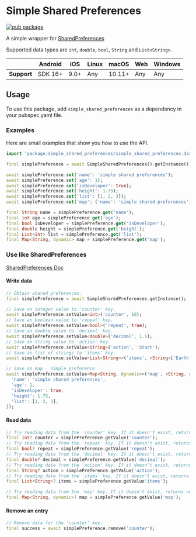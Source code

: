 # Simple Shared Preferences

[![pub package](https://img.shields.io/pub/v/simple_shared_preferences.svg)](https://pub.dev/packages/simple_shared_preferences)

A simple wrapper for [SharedPreferences](https://pub.dev/packages/shared_preferences)

Supported data types are `int`, `double`, `bool`, `String` and `List<String>`.

|             | Android | iOS  | Linux | macOS  | Web | Windows     |
|-------------|---------|------|-------|--------|-----|-------------|
| **Support** | SDK 16+ | 9.0+ | Any   | 10.11+ | Any | Any         |

## Usage

To use this package, add `simple_shared_preferences` as a dependency in your pubspec.yaml file.

### Examples

Here are small examples that show you how to use the API.

```dart
import 'package:simple_shared_preferences/simple_shared_preferences.dart';

final simplePreference = await SimpleSharedPreferences().getInstance();

await simplePreference.set('name': 'simple shared preferences');
await simplePreference.set('age': 1);
await simplePreference.set('isDeveloper': true);
await simplePreference.set('height': 1.75);
await simplePreference.set('list': [1, 2, 3]);
await simplePreference.set('map': {'name': 'simple shared preferences'});

final String name = simplePreference.get('name');
final int age = simplePreference.get('age');
final bool isDeveloper = simplePreference.get('isDeveloper');
final double height = simplePreference.get('height');
final List<int> list = simplePreference.get('list');
final Map<String, dynamic> map = simplePreference.get('map');
```

### Use like SharedPreferences

[SharedPreferences Doc](https://pub.dev/packages/shared_preferences)

#### Write data

```dart
// Obtain shared preferences.
final simplePreference = await SimpleSharedPreferences.getInstance();

// Save an integer value to 'counter' key.
await simplePreference.setValue<int>('counter', 10);
// Save an boolean value to 'repeat' key.
await simplePreference.setValue<bool>('repeat', true);
// Save an double value to 'decimal' key.
await simplePreference.setValue<double>('decimal', 1.5);
// Save an String value to 'action' key.
await simplePreference.setValue<String>('action', 'Start');
// Save an list of strings to 'items' key.
await simplePreference.setValue<List<String>>('items', <String>['Earth', 'Moon', 'Sun']);

// Save an map - simple preference
await simplePreference.setValue<Map<String, dynamic>>('map', <String, dynamic>{
  'name': 'simple shared preferences',
  'age': 1,
  'isDeveloper': true,
  'height': 1.75,
  'list': [1, 2, 3],
});
```

#### Read data

```dart
// Try reading data from the 'counter' key. If it doesn't exist, returns null.
final int? counter = simplePreference.getValue('counter');
// Try reading data from the 'repeat' key. If it doesn't exist, returns null.
final bool? repeat = simplePreference.getValue('repeat');
// Try reading data from the 'decimal' key. If it doesn't exist, returns null.
final double? decimal = simplePreference.getValue('decimal');
// Try reading data from the 'action' key. If it doesn't exist, returns null.
final String? action = simplePreference.getValue('action');
// Try reading data from the 'items' key. If it doesn't exist, returns null.
final List<String>? items = simplePreference.getValue'items');

// Try reading data from the 'map' key. If it doesn't exist, returns null
final Map<String, dynamic>? map = simplePreference.getValue('map');
```

#### Remove an entry

```dart
// Remove data for the 'counter' key.
final success = await simplePreference.remove('counter');
```
